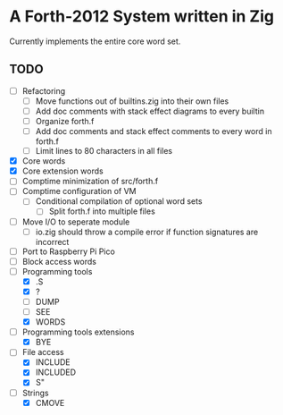 # A Forth-2012 System written in Zig

Currently implements the entire core word set.

## TODO

- [ ] Refactoring <!-- Note to future self: This can never be checked off -->
  - [ ] Move functions out of builtins.zig into their own files
  - [ ] Add doc comments with stack effect diagrams to every builtin
  - [ ] Organize forth.f
  - [ ] Add doc comments and stack effect comments to every word in forth.f
  - [ ] Limit lines to 80 characters in all files
- [X] Core words
- [X] Core extension words
- [ ] Comptime minimization of src/forth.f
- [ ] Comptime configuration of VM
  - [ ] Conditional compilation of optional word sets
    - [ ] Split forth.f into multiple files
- [ ] Move I/O to seperate module
  - [ ] io.zig should throw a compile error if function signatures are incorrect
- [ ] Port to Raspberry Pi Pico
- [ ] Block access words
- [ ] Programming tools
  - [X] .S
  - [X] ?
  - [ ] DUMP
  - [ ] SEE
  - [X] WORDS
- [ ] Programming tools extensions
  - [X] BYE
- [ ] File access
  - [X] INCLUDE
  - [X] INCLUDED
  - [X] S"
- [ ] Strings
  - [X] CMOVE
